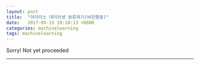 ```yaml
---
layout: post
title:  "아이리스 데이터셋 분류하기(비진행중)"
date:   2017-09-15 19:10:13 +0800
categories: machinelearning
tags: machinelearning
---
```

Sorry! Not yet proceeded

---
